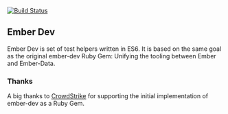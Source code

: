 [![Build Status](https://travis-ci.org/emberjs/ember-dev.svg?branch=master)](https://travis-ci.org/emberjs/ember-dev)

## Ember Dev

Ember Dev is set of test helpers written in ES6. It is based on the
same goal as the original ember-dev Ruby Gem: Unifying the tooling
between Ember and Ember-Data.

### Thanks

A big thanks to [CrowdStrike](http://www.crowdstrike.com/) for
supporting the initial implementation of ember-dev as a Ruby Gem.
